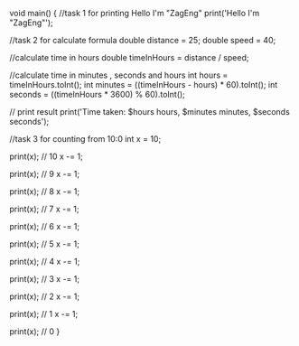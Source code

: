 void main() {
//task 1 for printing Hello I'm "ZagEng"
  print('Hello I\'m "ZagEng"');

//task 2 for calculate formula
  double distance = 25;
  double speed = 40;

  //calculate time in hours
  double timeInHours = distance / speed;

  //calculate time in minutes , seconds and hours
  int hours = timeInHours.toInt();
  int minutes = ((timeInHours - hours) * 60).toInt();
  int seconds = ((timeInHours * 3600) % 60).toInt();

  // print result
  print('Time taken: $hours hours, $minutes minutes, $seconds seconds');

  //task 3 for counting from 10:0 
  int x = 10;

  print(x); // 10
  x -= 1;

  print(x); // 9
  x -= 1;

  print(x); // 8
  x -= 1;

  print(x); // 7
  x -= 1;

  print(x); // 6
  x -= 1;

  print(x); // 5
  x -= 1;

  print(x); // 4
  x -= 1;

  print(x); // 3
  x -= 1;

  print(x); // 2
  x -= 1;

  print(x); // 1
  x -= 1;

  print(x); // 0
}
